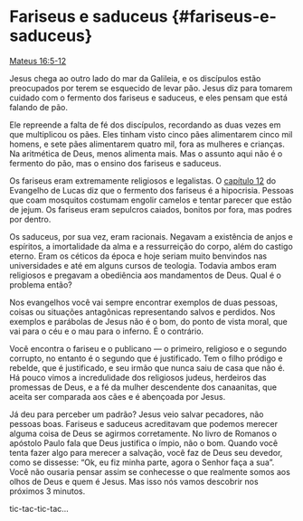 # Fariseus e saduceus {#fariseus-e-saduceus}

[Mateus 16:5-12](http://bibliaonline.com.br/acf/mt/16/5-12)

Jesus chega ao outro lado do mar da Galileia, e os discípulos estão preocupados por terem se esquecido de levar pão. Jesus diz para tomarem cuidado com o fermento dos fariseus e saduceus, e eles pensam que está falando de pão.

Ele repreende a falta de fé dos discípulos, recordando as duas vezes em que multiplicou os pães. Eles tinham visto cinco pães alimentarem cinco mil homens, e sete pães alimentarem quatro mil, fora as mulheres e crianças. Na aritmética de Deus, menos alimenta mais. Mas o assunto aqui não é o fermento do pão, mas o ensino dos fariseus e saduceus.

Os fariseus eram extremamente religiosos e legalistas. O [capítulo 12](http://bibliaonline.com.br/acf/lc/12) do Evangelho de Lucas diz que o fermento dos fariseus é a hipocrisia. Pessoas que coam mosquitos costumam engolir camelos e tentar parecer que estão de jejum. Os fariseus eram sepulcros caiados, bonitos por fora, mas podres por dentro.

Os saduceus, por sua vez, eram racionais. Negavam a existência de anjos e espíritos, a imortalidade da alma e a ressurreição do corpo, além do castigo eterno. Eram os céticos da época e hoje seriam muito benvindos nas universidades e até em alguns cursos de teologia. Todavia ambos eram religiosos e pregavam a obediência aos mandamentos de Deus. Qual é o problema então?

Nos evangelhos você vai sempre encontrar exemplos de duas pessoas, coisas ou situações antagônicas representando salvos e perdidos. Nos exemplos e parábolas de Jesus não é o bom, do ponto de vista moral, que vai para o céu e o mau para o inferno. É o contrário.

Você encontra o fariseu e o publicano — o primeiro, religioso e o segundo corrupto, no entanto é o segundo que é justificado. Tem o filho pródigo e rebelde, que é justificado, e seu irmão que nunca saiu de casa que não é. Há pouco vimos a incredulidade dos religiosos judeus, herdeiros das promessas de Deus, e a fé da mulher descendente dos canaanitas, que aceita ser comparada aos cães e é abençoada por Jesus.

Já deu para perceber um padrão? Jesus veio salvar pecadores, não pessoas boas. Fariseus e saduceus acreditavam que podemos merecer alguma coisa de Deus se agirmos corretamente. No livro de Romanos o apóstolo Paulo fala que Deus justifica o ímpio, não o bom. Quando você tenta fazer algo para merecer a salvação, você faz de Deus seu devedor, como se dissesse: “Ok, eu fiz minha parte, agora o Senhor faça a sua”. Você não ousaria pensar assim se conhecesse o que realmente somos aos olhos de Deus e quem é Jesus. Mas isso nós vamos descobrir nos próximos 3 minutos.

tic-tac-tic-tac...